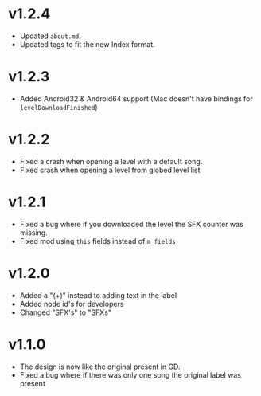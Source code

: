 # v1.2.4

- Updated `about.md`.
- Updated tags to fit the new Index format.

# v1.2.3

- Added Android32 & Android64 support (Mac doesn't have bindings for `levelDownloadFinished`)

# v1.2.2

- Fixed a crash when opening a level with a default song.
- Fixed crash when opening a level from globed level list

# v1.2.1

- Fixed a bug where if you downloaded the level the SFX counter was missing.
- Fixed mod using `this` fields instead of `m_fields`

# v1.2.0

- Added a "(+)" instead to adding text in the label
- Added node id's for developers
- Changed "SFX's" to "SFXs"

# v1.1.0

- The design is now like the original present in GD.
- Fixed a bug where if there was only one song the original label was present
